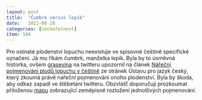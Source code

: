 ```yaml
---
layout: post
title:  "Čumbrk versus lepík"
date:   2012-06-28
categories: [čechořečnost]
item: 104
---
```

Pro ostnaté plodenství lopuchu neexistuje ve spisovné češtině specifické označení. Já mu říkám čumbrk, manželka lepík. Byla by to úsměvná 
historka, ovšem [grasevina](https://twitter.com/grasevina) na twitteru upozornil na článek 
[Nářeční pojmenování plodů lopuchu v češtině](http://nase-rec.ujc.cas.cz/archiv.php?art=6965) ze 
stránek Ústavu pro jazyk český, 
který zkoumá právě nařeční pojmenování onoho plodenství. Byla by škoda, aby odkaz zapadl ve štěbetání twitteru. Obzvlášť doporučuji prozkoumat
 přiloženou [mapu](http://nase-rec.ujc.cas.cz/userfiles/image/73_01-05/image002.jpg) zobrazující zeměpisné rozložení jednotlivých pojmenování.